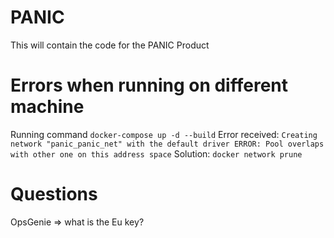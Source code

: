 # PANIC

This will contain the code for the PANIC Product


# Errors when running on different machine

Running command `docker-compose up -d --build`
Error received: `Creating network "panic_panic_net" with the default driver ERROR: Pool overlaps with other one on this address space`
Solution: `docker network prune`

# Questions

OpsGenie => what is the Eu key?
